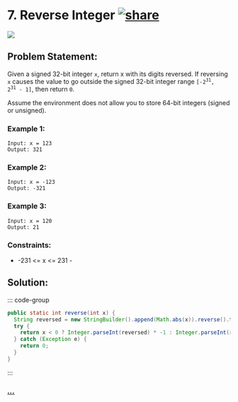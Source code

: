 # 7. Reverse Integer [![share]](https://leetcode.com/problems/reverse-integer)

![][medium]

## Problem Statement:

Given a signed 32-bit integer `x`, return x with its digits reversed. If reversing `x` causes the value to go outside the signed 32-bit integer range <code>[-2<sup>31</sup>, 2<sup>31</sup> - 1]</code>, then return `0`.

Assume the environment does not allow you to store 64-bit integers (signed or unsigned).

### Example 1:

```
Input: x = 123
Output: 321
```

### Example 2:

```
Input: x = -123
Output: -321
```

### Example 3:

```
Input: x = 120
Output: 21
```

### Constraints:

- -231 <= x <= 231 -

## Solution:

::: code-group

```java
public static int reverse(int x) {
  String reversed = new StringBuilder().append(Math.abs(x)).reverse().toString();
  try {
    return x < 0 ? Integer.parseInt(reversed) * -1 : Integer.parseInt(reversed);
  } catch (Exception e) {
    return 0;
  }
}
```

:::

### [_..._](#)

```

```

<!----------------------------------{ link }--------------------------------->

[share]: https://img.icons8.com/external-anggara-blue-anggara-putra/20/000000/external-share-user-interface-basic-anggara-blue-anggara-putra-2.png
[easy]: https://img.shields.io/badge/Difficulty-Easy-bright.svg
[medium]: https://img.shields.io/badge/Difficulty-Medium-yellow.svg
[hard]: https://img.shields.io/badge/Difficulty-Hard-red.svg
